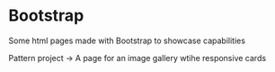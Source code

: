 # Bootstrap 

Some html pages made with Bootstrap to showcase capabilities

Pattern project -> A page for an image gallery wtihe responsive cards
